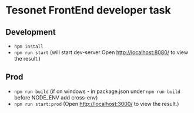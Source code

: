 # Tesonet FrontEnd developer task

## Development

- ```npm install```
- ```npm run start``` (will start dev-server Open <http://localhost:8080/> to view the result.)

## Prod

- ```npm run build``` (if on windows - in package.json under ```npm run build``` before NODE_ENV add cross-env)
- ```npm run start:prod``` (Open <http://localhost:3000/> to view the result.)
